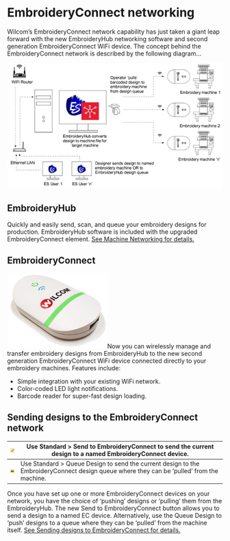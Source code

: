 # EmbroideryConnect networking

Wilcom’s EmbroideryConnect network capability has just taken a giant leap forward with the new EmbroideryHub networking software and second generation EmbroideryConnect WiFi device. The concept behind the EmbroideryConnect network is described by the following diagram…

![EC_Network.png](assets/EC_Network.png)

## EmbroideryHub

Quickly and easily send, scan, and queue your embroidery designs for production. EmbroideryHub software is included with the upgraded EmbroideryConnect element. [See Machine Networking for details.](../../Production/network/Machine_Networking)

## EmbroideryConnect

![EC-Device.png](assets/EC-Device.png)Now you can wirelessly manage and transfer embroidery designs from EmbroideryHub to the new second generation EmbroideryConnect WiFi device connected directly to your embroidery machines. Features include:

- Simple integration with your existing WiFi network.
- Color-coded LED light notifications.
- Barcode reader for super-fast design loading.

## Sending designs to the EmbroideryConnect network

| ![SendToEmbroideryConnect.png](assets/SendToEmbroideryConnect.png) | Use Standard > Send to EmbroideryConnect to send the current design to a named EmbroideryConnect device.                                  |
| ------------------------------------------------------------------ | ----------------------------------------------------------------------------------------------------------------------------------------- |
| ![QueueDesign.png](assets/QueueDesign.png)                         | Use Standard > Queue Design to send the current design to the EmbroideryConnect design queue where they can be ‘pulled’ from the machine. |

Once you have set up one or more EmbroideryConnect devices on your network, you have the choice of ‘pushing’ designs or ‘pulling’ them from the EmbroideryHub. The new Send to EmbroideryConnect button allows you to send a design to a named EC device. Alternatively, use the Queue Design to ‘push’ designs to a queue where they can be ‘pulled’ from the machine itself. [See Sending designs to EmbroideryConnect for details.](../../Production/network/Sending_designs_to_EmbroideryConnect)
